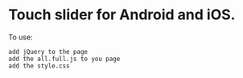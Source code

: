 Touch slider for Android and iOS.
===

To use:

	add jQuery to the page
	add the all.full.js to you page
	add the style.css



